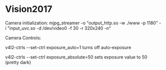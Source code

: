 # Vision2017

Camera initialization:
mjpg_streamer -o "output_http.so -w ./www -p 1180" -i "input_uvc.so -d /dev/video0 -f 30 -r 320x240 -n"

Camera Controls:

v4l2-ctrls --set-ctrl exposure_auto=1
turns off auto-exposure

v4l2-ctrls --set-ctrl exposure_absolute=50
sets exposure value to 50 (pretty dark)



